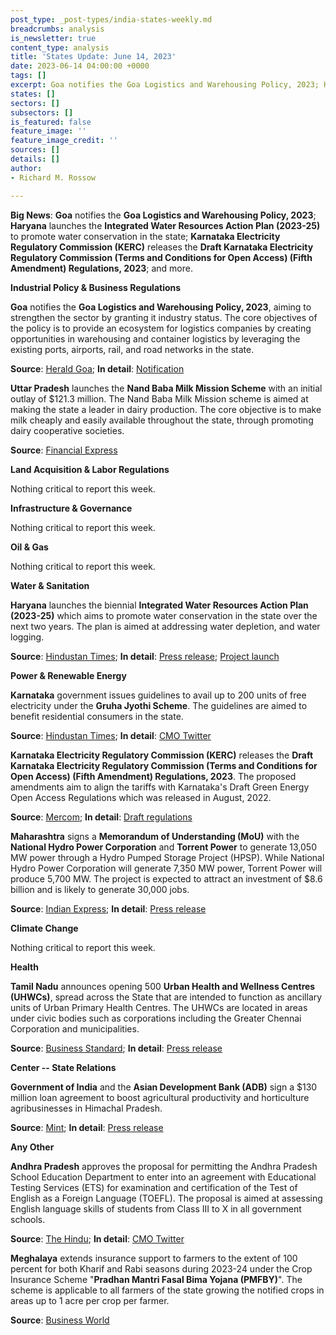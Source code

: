 ```yaml
---
post_type: _post-types/india-states-weekly.md
breadcrumbs: analysis
is_newsletter: true
content_type: analysis
title: 'States Update: June 14, 2023'
date: 2023-06-14 04:00:00 +0000
tags: []
excerpt: Goa notifies the Goa Logistics and Warehousing Policy, 2023; Haryana launches the Integrated Water Resources Action Plan (2023-25) to promote water conservation in the state; Karnataka Electricity Regulatory Commission (KERC) releases the Draft Karnataka Electricity Regulatory Commission (Terms and Conditions for Open Access) (Fifth Amendment) Regulations, 2023; and more.
states: []
sectors: []
subsectors: []
is_featured: false
feature_image: ''
feature_image_credit: ''
sources: []
details: []
author:
- Richard M. Rossow

---
```

**Big News**: **Goa** notifies the **Goa Logistics and Warehousing Policy, 2023**; **Haryana** launches the **Integrated Water Resources Action Plan (2023-25)** to promote water conservation in the state; **Karnataka Electricity Regulatory Commission (KERC)** releases the **Draft Karnataka Electricity Regulatory Commission (Terms and Conditions for Open Access) (Fifth Amendment) Regulations, 2023**; and more.

**Industrial Policy & Business Regulations**  

**Goa** notifies the **Goa Logistics and Warehousing Policy, 2023**, aiming to strengthen the sector by granting it industry status. The core objectives of the policy is to provide an ecosystem for logistics companies by creating opportunities in warehousing and container logistics by leveraging the existing ports, airports, rail, and road networks in the state.

**Source**: [Herald Goa](https://www.heraldgoa.in/Goa/Govt-notifies-Goa-Logistics-and-Warehousing-Policy-2023-/205944); **In detail**: [Notification](https://goaprintingpress.gov.in/downloads/2324/2324-10-SI-OG-0.pdf)

**Uttar Pradesh** launches the **Nand Baba Milk Mission Scheme** with an initial outlay of $121.3 million. The Nand Baba Milk Mission scheme is aimed at making the state a leader in dairy production. The core objective is to make milk cheaply and easily available throughout the state, through promoting dairy cooperative societies.

**Source**: [Financial Express](https://www.financialexpress.com/industry/uttar-pradesh-government-launches-nand-baba-milk-mission-scheme/3116631/)

**Land Acquisition & Labor Regulations**  

Nothing critical to report this week.

**Infrastructure & Governance**  

Nothing critical to report this week.  

**Oil & Gas**  

Nothing critical to report this week.  

**Water & Sanitation**  

**Haryana** launches the biennial **Integrated Water Resources Action Plan (2023-25)** which aims to promote water conservation in the state over the next two years. The plan is aimed at addressing water depletion, and water logging.

**Source**: [Hindustan Times](https://www.hindustantimes.com/cities/chandigarh-news/haryana-cm-launches-biennial-iwrap-2023-25-to-reduce-state-s-water-deficit-by-49-7-in-two-years-101686328086190.html); **In detail**: [Press release](https://www.prharyana.gov.in/en/haryana-chief-minister-sh-manohar-lal-who-from-day-one-of-his-tenure-has-been-making-bhagirathlike); [Project launch](https://www.youtube.com/watch?v=ZVvFUnwj1Yw)

**Power & Renewable Energy**  

**Karnataka** government issues guidelines to avail up to 200 units of free electricity under the **Gruha Jyothi Scheme**. The guidelines are aimed to benefit residential consumers in the state.

**Source**: [Hindustan Times](https://www.hindustantimes.com/cities/bengaluru-news/karnataka-government-releases-guidelines-for-free-electricity-scheme-in-state-101685993380456.html); **In detail**: [CMO Twitter](https://twitter.com/CMofKarnataka/status/1667812590821728256)

**Karnataka Electricity Regulatory Commission (KERC)** releases the **Draft Karnataka Electricity Regulatory Commission (Terms and Conditions for Open Access) (Fifth Amendment) Regulations, 2023**. The proposed amendments aim to align the tariffs with Karnataka's Draft Green Energy Open Access Regulations which was released in August, 2022.

**Source**: [Mercom](https://www.mercomindia.com/karnataka-proposes-changes-open-access); **In detail**: [Draft regulations](https://kerc.karnataka.gov.in/uploads/90231686222781.pdf)

**Maharashtra** signs a **Memorandum of Understanding (MoU)** with the **National Hydro Power Corporation** and **Torrent Power** to generate 13,050 MW power through a Hydro Pumped Storage Project (HPSP). While National Hydro Power Corporation will generate 7,350 MW power, Torrent Power will produce 5,700 MW. The project is expected to attract an investment of $8.6 billion and is likely to generate 30,000 jobs.

**Source**: [Indian Express](https://indianexpress.com/article/cities/mumbai/maharashtra-govt-signs-mou-to-adopt-renewable-energy-through-hydro-pumped-storage-project-8649013/); **In detail**: [Press release](https://pib.gov.in/PressReleasePage.aspx?PRID=1930391)

**Climate Change**

Nothing critical to report this week.  

**Health**   

**Tamil Nadu** announces opening 500 **Urban Health and Wellness Centres (UHWCs)**, spread across the State that are intended to function as ancillary units of Urban Primary Health Centres. The UHWCs are located in areas under civic bodies such as corporations including the Greater Chennai Corporation and municipalities.

**Source**: [Business Standard](https://www.business-standard.com/india-news/tn-cm-launches-500-urban-health-centres-takes-veiled-swipe-at-guv-ravi-123060601120_1.html); **In detail**: [Press release](https://cms.tn.gov.in/sites/default/files/press_release/pr060623_1117.pdf)

**Center -- State Relations**

**Government of India** and the **Asian Development Bank (ADB)** sign a $130 million loan agreement to boost agricultural productivity and horticulture agribusinesses in Himachal Pradesh.

**Source**: [Mint](https://www.livemint.com/industry/agriculture/indian-government-and-adb-sign-130m-loan-agreement-to-improve-horticulture-and-agriculture-in-himachal-pradesh-11686561954313.html); **In detail**: [Press release](https://pib.gov.in/PressReleasePage.aspx?PRID=1931629)

**Any Other**

**Andhra Pradesh** approves the proposal for permitting the Andhra Pradesh School Education Department to enter into an agreement with Educational Testing Services (ETS) for examination and certification of the Test of English as a Foreign Language (TOEFL). The proposal is aimed at assessing English language skills of students from Class III to X in all government schools.

**Source**: [The Hindu](https://www.thehindu.com/news/national/andhra-pradesh/decks-cleared-for-toefl-training-to-students-from-class-3-in-government-schools-of-andhra-pradesh/article66942732.ece); **In detail**: [CMO Twitter](https://twitter.com/AndhraPradeshCM/status/1668166543140859907?)

**Meghalaya** extends insurance support to farmers to the extent of 100 percent for both Kharif and Rabi seasons during 2023-24 under the Crop Insurance Scheme "**Pradhan Mantri Fasal Bima Yojana (PMFBY)**". The scheme is applicable to all farmers of the state growing the notified crops in areas up to 1 acre per crop per farmer.

**Source**: [Business World](https://www.businessworld.in/article/Meghalaya-Govt-Extends-100-Subsidy-For-Crop-Insurance-/08-06-2023-479706/)
